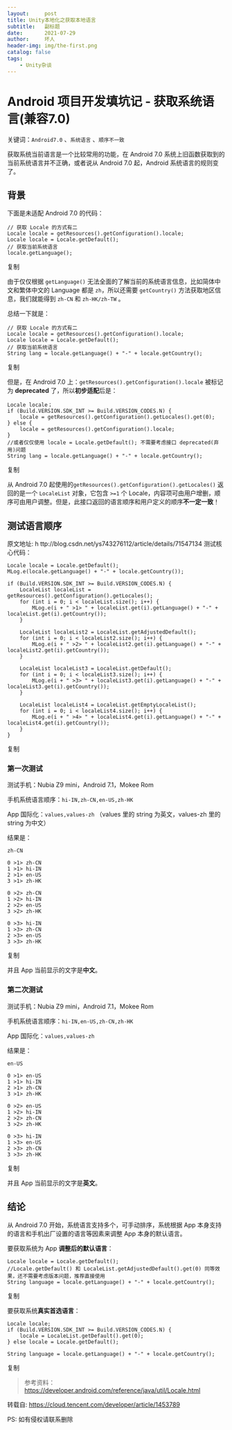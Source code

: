 ```yaml
---
layout:     post
title: Unity本地化之获取本地语言
subtitle:   副标题
date:       2021-07-29
author:     坏人
header-img: img/the-first.png
catalog: false
tags:
    - Unity杂谈
---
```



# Android 项目开发填坑记 - 获取系统语言(兼容7.0)

关键词：`Android7.0` 、`系统语言` 、`顺序不一致`

获取系统当前语言是一个比较常用的功能，在 Android 7.0 系统上旧函数获取到的当前系统语言并不正确，或者说从 Android 7.0 起，Android 系统语言的规则变了。

## 背景

下面是未适配 Android 7.0 的代码：

```
// 获取 Locale 的方式有二
Locale locale = getResources().getConfiguration().locale;
Locale locale = Locale.getDefault();
// 获取当前系统语言
locale.getLanguage();
```

复制

由于仅仅根据 `getLanguage()` 无法全面的了解当前的系统语言信息，比如简体中文和繁体中文的 Language 都是 `zh`，所以还需要 `getCountry()` 方法获取地区信息，我们就能得到 `zh-CN` 和 `zh-HK/zh-TW` 。

总结一下就是：

```
// 获取 Locale 的方式有二
Locale locale = getResources().getConfiguration().locale;
Locale locale = Locale.getDefault();
// 获取当前系统语言
String lang = locale.getLanguage() + "-" + locale.getCountry();
```

复制

但是，在 Android 7.0 上：`getResources().getConfiguration().locale` 被标记为 **deprecated** 了，所以**初步适配**后是：

```
Locale locale；
if (Build.VERSION.SDK_INT >= Build.VERSION_CODES.N) {
    locale = getResources().getConfiguration().getLocales().get(0);
} else {
    locale = getResources().getConfiguration().locale;
}
//或者仅仅使用 locale = Locale.getDefault(); 不需要考虑接口 deprecated(弃用)问题
String lang = locale.getLanguage() + "-" + locale.getCountry();
```

复制

从 Android 7.0 起使用的`getResources().getConfiguration().getLocales()` 返回的是一个 `LocaleList` 对象，它包含 `>=1` 个 Locale，内容项可由用户增删，顺序可由用户调整。但是，此接口返回的语言顺序和用户定义的顺序**不一定一致**！

## 测试语言顺序

原文地址: h ttp://blog.csdn.net/ys743276112/article/details/71547134 测试核心代码：

```
Locale locale = Locale.getDefault();
MLog.e(locale.getLanguage() + "-" + locale.getCountry());

if (Build.VERSION.SDK_INT >= Build.VERSION_CODES.N) {
    LocaleList localeList = getResources().getConfiguration().getLocales();
    for (int i = 0; i < localeList.size(); i++) {
        MLog.e(i + " >1> " + localeList.get(i).getLanguage() + "-" + localeList.get(i).getCountry());
    }

    LocaleList localeList2 = LocaleList.getAdjustedDefault();
    for (int i = 0; i < localeList2.size(); i++) {
        MLog.e(i + " >2> " + localeList2.get(i).getLanguage() + "-" + localeList2.get(i).getCountry());
    }

    LocaleList localeList3 = LocaleList.getDefault();
    for (int i = 0; i < localeList3.size(); i++) {
        MLog.e(i + " >3> " + localeList3.get(i).getLanguage() + "-" + localeList3.get(i).getCountry());
    }

    LocaleList localeList4 = LocaleList.getEmptyLocaleList();
    for (int i = 0; i < localeList4.size(); i++) {
        MLog.e(i + " >4> " + localeList4.get(i).getLanguage() + "-" + localeList4.get(i).getCountry());
    }
}
```

复制

### 第一次测试

测试手机：Nubia Z9 mini，Android 7.1，Mokee Rom

手机系统语言顺序：`hi-IN,zh-CN,en-US,zh-HK`

App 国际化：`values,values-zh` （values 里的 string 为英文，values-zh 里的 string 为中文）

结果是：

```
zh-CN

0 >1> zh-CN
1 >1> hi-IN
2 >1> en-US
3 >1> zh-HK

0 >2> zh-CN
1 >2> hi-IN
2 >2> en-US
3 >2> zh-HK

0 >3> hi-IN
1 >3> zh-CN
2 >3> en-US
3 >3> zh-HK
```

复制

并且 App 当前显示的文字是**中文**。

### 第二次测试

测试手机：Nubia Z9 mini，Android 7.1，Mokee Rom

手机系统语言顺序：`hi-IN,en-US,zh-CN,zh-HK`

App 国际化：`values,values-zh`

结果是：

```
en-US

0 >1> en-US
1 >1> hi-IN
2 >1> zh-CN
3 >1> zh-HK

0 >2> en-US
1 >2> hi-IN
2 >2> zh-CN
3 >2> zh-HK

0 >3> hi-IN
1 >3> en-US
2 >3> zh-CN
3 >3> zh-HK
```

复制

并且 App 当前显示的文字是**英文**。

## 结论

从 Android 7.0 开始，系统语言支持多个，可手动排序，系统根据 App 本身支持的语言和手机出厂设置的语言等因素来调整 App 本身的默认语言。

要获取系统为 App **调整后的默认语言**：

```
Locale locale = Locale.getDefault();
//Locale.getDefault() 和 LocaleList.getAdjustedDefault().get(0) 同等效果，还不需要考虑版本问题，推荐直接使用
String language = locale.getLanguage() + "-" + locale.getCountry();
```

复制

要获取系统**真实首选语言**：

```
Locale locale;
if (Build.VERSION.SDK_INT >= Build.VERSION_CODES.N) {
    locale = LocaleList.getDefault().get(0);
} else locale = Locale.getDefault();

String language = locale.getLanguage() + "-" + locale.getCountry();
```

复制

> 
> 
> 参考资料：<https://developer.android.com/reference/java/util/Locale.html>
> 
> 

转载自: https://cloud.tencent.com/developer/article/1453789

PS: 如有侵权请联系删除